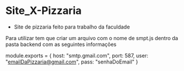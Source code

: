 # Site_X-Pizzaria
- Site de pizzaria feito para trabalho da faculdade

 
 Para utilizar tem que criar um arquivo com o nome de smpt.js dentro da pasta backend com as seguintes informações

 module.exports = {
    host: "smtp.gmail.com",  <!-- Aqui é o host do servidor smtp que vai ser utilizado. Esse ai é do gmail -->
    port: 587, <!-- Porta do servidor smtp. Esse ai tbm é do gmail -->
    user: "emailDaPizzaria@gmail.com", <!-- O email da pizzaria  -->
    pass: "senhaDoEmail" <!-- Senha do email da pizzaria -->
}
